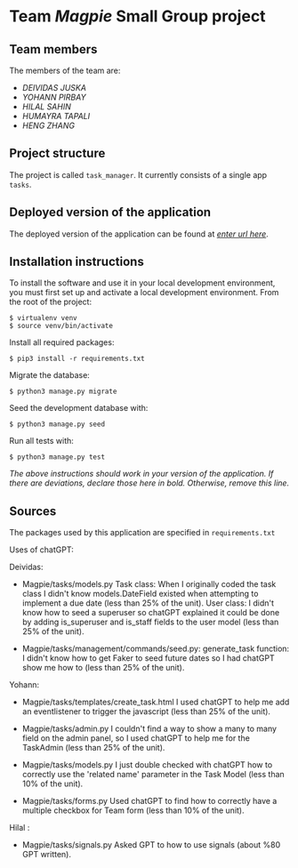# Team *Magpie* Small Group project

## Team members
The members of the team are:
- *DEIVIDAS JUSKA*
- *YOHANN PIRBAY*
- *HILAL SAHIN*
- *HUMAYRA TAPALI*
- *HENG ZHANG*

## Project structure
The project is called `task_manager`.  It currently consists of a single app `tasks`.

## Deployed version of the application
The deployed version of the application can be found at [*enter url here*](*enter_url_here*).

## Installation instructions
To install the software and use it in your local development environment, you must first set up and activate a local development environment.  From the root of the project:

```
$ virtualenv venv
$ source venv/bin/activate
```

Install all required packages:

```
$ pip3 install -r requirements.txt
```

Migrate the database:

```
$ python3 manage.py migrate
```

Seed the development database with:

```
$ python3 manage.py seed
```

Run all tests with:
```
$ python3 manage.py test
```

*The above instructions should work in your version of the application.  If there are deviations, declare those here in bold.  Otherwise, remove this line.*

## Sources
The packages used by this application are specified in `requirements.txt`

Uses of chatGPT:

Deividas:

- Magpie/tasks/models.py Task class: When I originally coded the task class I didn't know models.DateField existed when attempting to implement a due date (less than 25% of the unit). User class: I didn't know how to seed a superuser so chatGPT explained it could be done by adding is_superuser and is_staff fields to the user model (less than 25% of the unit).

- Magpie/tasks/management/commands/seed.py: generate_task function: I didn't know how to get Faker to seed future dates so I had chatGPT show me how to (less than 25% of the unit).


Yohann:

- Magpie/tasks/templates/create_task.html I used chatGPT to help me add an eventlistener to trigger the javascript (less than 25% of the unit).

- Magpie/tasks/admin.py I couldn't find a way to show a many to many field on the admin panel, so I used chatGPT to help me for the TaskAdmin (less than 25% of the unit).

- Magpie/tasks/models.py I just double checked with chatGPT how to correctly use the 'related name' parameter in the Task Model (less than 10% of the unit).

- Magpie/tasks/forms.py Used chatGPT to find how to correctly have a multiple checkbox for Team form (less than 10% of the unit).

Hilal :

- Magpie/tasks/signals.py Asked GPT to how to use signals (about %80 GPT written).
